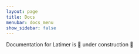```yaml
---
layout: page
title: Docs
menubar: docs_menu
show_sidebar: false
---
```


Documentation for Latimer is 🚧 under construction 🚧
